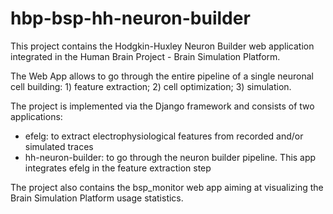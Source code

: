 # hbp-bsp-hh-neuron-builder

This project contains the Hodgkin-Huxley Neuron Builder web application integrated in the Human Brain Project - Brain Simulation Platform.

The Web App allows to go through the entire pipeline of a single neuronal cell building: 1) feature extraction; 2) cell optimization; 3) simulation.

The project is implemented via the Django framework and consists of two applications:
  - efelg: to extract electrophysiological features from recorded and/or simulated traces
  - hh-neuron-builder: to go through the neuron builder pipeline. This app integrates efelg in the feature extraction step
  
The project also contains the bsp_monitor web app aiming at visualizing the Brain Simulation Platform usage statistics.
